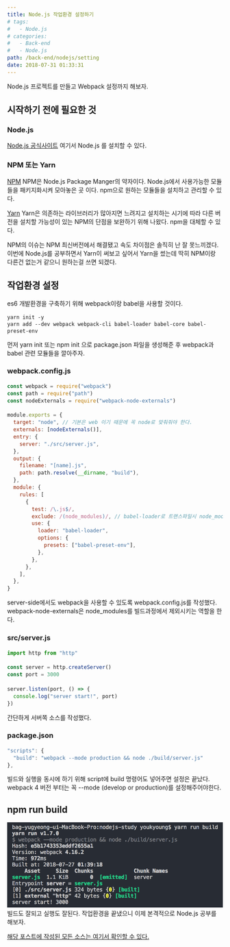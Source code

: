 ```yaml
---
title: Node.js 작업환경 설정하기
# tags:
#   - Node.js
# categories:
#   - Back-end
#   - Node.js
path: /back-end/nodejs/setting
date: 2018-07-31 01:33:31
---
```


Node.js 프로젝트를 만들고 Webpack 설정까지 해보자.

## 시작하기 전에 필요한 것

### Node.js

[Node.js 공식사이트](https://nodejs.org/ko/)
여기서 Node.js 를 설치할 수 있다.

### NPM 또는 Yarn

[NPM](https://www.npmjs.com/)
NPM은 Node.js Package Manger의 약자이다. Node.js에서 사용가능한 모듈들을 패키지화시켜 모아놓은 곳 이다. npm으로 원하는 모듈들을 설치하고 관리할 수 있다.

[Yarn](https://yarnpkg.com/lang/en/)
Yarn은 의존하는 라이브러리가 많아지면 느려지고 설치하는 시기에 따라 다른 버전을 설치할 가능성이 있는 NPM의 단점을 보완하기 위해 나왔다. npm을 대체할 수 있다.

NPM의 이슈는 NPM 최신버전에서 해결됐고 속도 차이점은 솔직히 난 잘 못느끼겠다. 이번에 Node.js를 공부하면서 Yarn이 써보고 싶어서 Yarn을 썼는데 딱히 NPM이랑 다른건 없는거 같으니 원하는걸 쓰면 되겠다.

## 작업환경 설정

es6 개발환경을 구축하기 위해 webpack이랑 babel을 사용할 것이다.

```
yarn init -y
yarn add --dev webpack webpack-cli babel-loader babel-core babel-preset-env
```

먼저 yarn init 또는 npm init 으로 package.json 파일을 생성해준 후 webpack과 babel 관련 모듈들을 깔아주자.

### webpack.config.js

```javascript
const webpack = require("webpack")
const path = require("path")
const nodeExternals = require("webpack-node-externals")

module.exports = {
  target: "node", // 기본은 web 이기 때문에 꼭 node로 맞춰줘야 한다.
  externals: [nodeExternals()],
  entry: {
    server: "./src/server.js",
  },
  output: {
    filename: "[name].js",
    path: path.resolve(__dirname, "build"),
  },
  module: {
    rules: [
      {
        test: /\.js$/,
        exclude: /(node_modules)/, // babel-loader로 트랜스파일시 node_modules는 제외한다.
        use: {
          loader: "babel-loader",
          options: {
            presets: ["babel-preset-env"],
          },
        },
      },
    ],
  },
}
```

server-side에서도 webpack을 사용할 수 있도록 webpack.config.js를 작성했다. webpack-node-externals은 node_modules를 빌드과정에서 제외시키는 역할을 한다.

### src/server.js

```javascript
import http from "http"

const server = http.createServer()
const port = 3000

server.listen(port, () => {
  console.log("server start!", port)
})
```

간단하게 서버쪽 소스를 작성했다.

### package.json

```javascript
"scripts": {
  "build": "webpack --mode production && node ./build/server.js"
},
```

빌드와 실행을 동시에 하기 위해 script에 build 명령어도 넣어주면 설정은 끝났다.
webpack 4 버전 부터는 꼭 --mode (develop or production)를 설정해주어야한다.

## npm run build

![실행 결과](../images/backend/nodejs-setting-1.png)
빌드도 잘되고 실행도 잘된다. 작업환경을 끝냈으니 이제 본격적으로 Node.js 공부를 해보자.

[해당 포스트에 작성된 모든 소스는 여기서 확인할 수 있다.](https://github.com/partyKyoung/nodejs-study)
